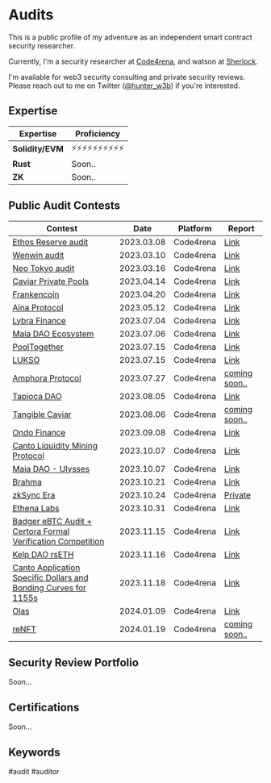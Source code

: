 # Audits

This is a public profile of my adventure as an independent smart contract security researcher.

Currently, I'm a security researcher at [Code4rena](https://code4rena.com/), and watson at [Sherlock](https://app.sherlock.xyz/).

I'm available for web3 security consulting and private security reviews. Please reach out to me on Twitter ([@hunter_w3b](https://twitter.com/hunter_w3b)) if you're interested.

## Expertise

| Expertise        | Proficiency          |
| ---------------- | -------------------- |
| **Solidity/EVM** | ⚡⚡⚡⚡⚡⚡⚡⚡⚡⚡ |
| **Rust**         | Soon..               |
| **ZK**           | Soon..               |

## Public Audit Contests

| Contest                                                                                                        | Date       | Platform  | Report                                                     |
| -------------------------------------------------------------------------------------------------------------- | ---------- | --------- | ---------------------------------------------------------- |
| [Ethos Reserve audit](https://github.com/code-423n4/2023-02-ethos)                                             | 2023.03.08 | Code4rena | [Link](https://code4rena.com/reports/2023-02-ethos)        |
| [Wenwin audit](https://github.com/code-423n4/2023-03-wenwin)                                                   | 2023.03.10 | Code4rena | [Link](https://code4rena.com/reports/2023-03-wenwin)       |
| [Neo Tokyo audit](https://github.com/code-423n4/2023-03-neotokyo)                                              | 2023.03.16 | Code4rena | [Link](https://code4rena.com/reports/2023-03-neotokyo)     |
| [Caviar Private Pools](https://github.com/code-423n4/2023-04-caviar)                                           | 2023.04.14 | Code4rena | [Link](https://code4rena.com/reports/2023-04-caviar)       |
| [Frankencoin](https://github.com/code-423n4/2023-04-frankencoin)                                               | 2023.04.20 | Code4rena | [Link](https://code4rena.com/reports/2023-04-frankencoin)  |
| [Ajna Protocol](https://github.com/code-423n4/2023-05-ajna)                                                    | 2023.05.12 | Code4rena | [Link](https://code4rena.com/reports/2023-05-ajna)         |
| [Lybra Finance](https://github.com/code-423n4/2023-06-lybra)                                                   | 2023.07.04 | Code4rena | [Link](https://code4rena.com/reports/2023-06-lybra)        |
| [Maia DAO Ecosystem](https://github.com/code-423n4/2023-05-maia)                                               | 2023.07.06 | Code4rena | [Link](https://code4rena.com/reports/2023-05-maia)         |
| [PoolTogether](https://github.com/code-423n4/2023-07-pooltogether)                                             | 2023.07.15 | Code4rena | [Link](https://code4rena.com/reports/2023-07-pooltogether) |
| [LUKSO](https://github.com/code-423n4/2023-06-lukso)                                                           | 2023.07.15 | Code4rena | [Link](https://code4rena.com/reports/2023-06-lukso)        |
| [Amphora Protocol](https://github.com/code-423n4/2023-07-amphora)                                              | 2023.07.27 | Code4rena | [coming soon..]()                                          |
| [Tapioca DAO](https://github.com/code-423n4/2023-07-tapioca)                                                   | 2023.08.05 | Code4rena | [Link](https://code4rena.com/reports/2023-07-tapioca)      |
| [Tangible Caviar ](https://github.com/code-423n4/2023-08-tangible)                                             | 2023.08.06 | Code4rena | [coming soon..]()                                          |
| [Ondo Finance](https://github.com/code-423n4/2023-09-ondo)                                                     | 2023.09.08 | Code4rena | [Link](https://code4rena.com/reports/2023-09-ondo)         |
| [Canto Liquidity Mining Protocol](https://github.com/code-423n4/2023-10-canto)                                 | 2023.10.07 | Code4rena | [Link](https://code4rena.com/reports/2023-10-canto)        |
| [Maia DAO - Ulysses](https://github.com/code-423n4/2023-09-maia)                                               | 2023.10.07 | Code4rena | [Link](https://code4rena.com/reports/2023-09-maia)         |
| [Brahma](https://github.com/code-423n4/2023-10-brahma)                                                         | 2023.10.21 | Code4rena | [Link](https://code4rena.com/reports/2023-10-brahma)       |
| [zkSync Era](https://github.com/code-423n4/2023-10-zksync)                                                     | 2023.10.24 | Code4rena | [Private]()                                                |
| [Ethena Labs](https://github.com/code-423n4/2023-10-ethena)                                                    | 2023.10.31 | Code4rena | [Link](https://code4rena.com/reports/2023-10-ethena)       |
| [Badger eBTC Audit + Certora Formal Verification Competition](https://github.com/code-423n4/2023-10-badger)    | 2023.11.15 | Code4rena | [Link](https://code4rena.com/reports/2023-10-badger)       |
| [Kelp DAO rsETH](https://github.com/code-423n4/2023-11-kelp)                                                   | 2023.11.16 | Code4rena | [Link](https://code4rena.com/reports/2023-11-kelp)         |
| [Canto Application Specific Dollars and Bonding Curves for 1155s](https://github.com/code-423n4/2023-11-canto) | 2023.11.18 | Code4rena | [Link](https://code4rena.com/reports/2023-11-canto)        |
| [Olas](https://github.com/code-423n4/2023-12-autonolas)                                                        | 2024.01.09 | Code4rena | [Link](https://code4rena.com/reports/2023-12-autonolas)    |
| [reNFT](https://github.com/code-423n4/2024-01-renft)                                                           | 2024.01.19 | Code4rena | [coming soon..]()                                          |

## Security Review Portfolio

Soon...

## Certifications

Soon...

## Keywords

#audit #auditor
